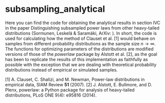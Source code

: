 # subsampling_analytical


Here you can find the code for obtaining the analytical results in section IVC in the paper Distinguishing subsampled power laws from other heavy-tailed distributions (Sormunen, Leskelä & Saramäki, ArXiv: ). In short, the code is used for calculating how the method of Clauset et al. [1] would behave on samples from different probability distributions as the sample size $n \to \infty$. The functions for optimizing parameters of the distributions are modified versions of those of the *powerlaw* package by Alstott et al. [2], as the goal has been to replicate the results of this implementation as faithfully as possible with the exception that we are dealing with theoretical probability distributions instead of empirical or simulated samples.  

[1] A. Clauset, C. Shalizi, and M. Newman, Power-law distributions in empirical data, SIAM Review $\textbf{51}$ (2007).
[2] J. Alstott, E. Bullmore, and D. Plenx, powerlaw: a Python package for analysis of heavy-tailed distributions, PLoS ONE 9(4): e95816 (2014). 
